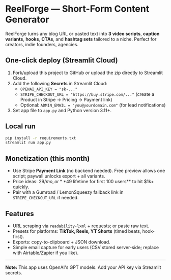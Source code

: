 # ReelForge — Short-Form Content Generator

ReelForge turns any blog URL or pasted text into **3 video scripts**, **caption variants**, **hooks**, **CTAs**, and **hashtag sets** tailored to a niche. Perfect for creators, indie founders, agencies.

## One‑click deploy (Streamlit Cloud)
1) Fork/upload this project to GitHub *or* upload the zip directly to Streamlit Cloud.
2) Add the following **Secrets** in Streamlit Cloud:
   - `OPENAI_API_KEY = "sk-..."`
   - `STRIPE_CHECKOUT_URL = "https://buy.stripe.com/..."` (create a Product in Stripe → Pricing → Payment link)
   - Optional: `ADMIN_EMAIL = "you@yourdomain.com"` (for lead notifications)
3) Set app file to `app.py` and Python version 3.11+.

## Local run
```bash
pip install -r requirements.txt
streamlit run app.py
```

## Monetization (this month)
- Use Stripe **Payment Link** (no backend needed). Free preview allows one script; paywall unlocks export + all variants.
- Price ideas: $29/mo, or **$49 lifetime for first 100 users** to hit $1k+ quickly.
- Pair with a Gumroad / LemonSqueezy fallback link in `STRIPE_CHECKOUT_URL` if needed.

## Features
- URL scraping via `readability-lxml` + requests; or paste raw text.
- Presets for platforms: **TikTok, Reels, YT Shorts** (timed beats, hook-first).
- Exports: copy-to-clipboard + JSON download.
- Simple email capture for early users (CSV stored server-side; replace with Airtable/Zapier if you like).

---
**Note:** This app uses OpenAI's GPT models. Add your API key via Streamlit secrets.
